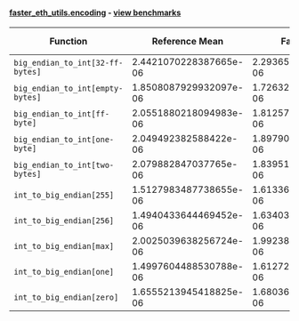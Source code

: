 #### [faster_eth_utils.encoding](https://github.com/BobTheBuidler/faster-eth-utils/blob/master/faster_eth_utils/encoding.py) - [view benchmarks](https://github.com/BobTheBuidler/faster-eth-utils/blob/master/benchmarks/test_encoding_benchmarks.py)

| Function | Reference Mean | Faster Mean | % Change | Speedup (%) | x Faster | Faster |
|----------|---------------|-------------|----------|-------------|----------|--------|
| `big_endian_to_int[32-ff-bytes]` | 2.4421070228387665e-06 | 2.293653935297929e-06 | 6.08% | 6.47% | 1.06x | ✅ |
| `big_endian_to_int[empty-bytes]` | 1.8508087929932097e-06 | 1.7263282878024419e-06 | 6.73% | 7.21% | 1.07x | ✅ |
| `big_endian_to_int[ff-byte]` | 2.0551880218094983e-06 | 1.8125787140682028e-06 | 11.80% | 13.38% | 1.13x | ✅ |
| `big_endian_to_int[one-byte]` | 2.049492382588422e-06 | 1.8979024647360891e-06 | 7.40% | 7.99% | 1.08x | ✅ |
| `big_endian_to_int[two-bytes]` | 2.079882847037765e-06 | 1.8395194965124777e-06 | 11.56% | 13.07% | 1.13x | ✅ |
| `int_to_big_endian[255]` | 1.5127983487738655e-06 | 1.6133604878202108e-06 | -6.65% | -6.23% | 0.94x | ❌ |
| `int_to_big_endian[256]` | 1.4940433644469452e-06 | 1.6340390065282785e-06 | -9.37% | -8.57% | 0.91x | ❌ |
| `int_to_big_endian[max]` | 2.0025039638256724e-06 | 1.9923804955506034e-06 | 0.51% | 0.51% | 1.01x | ✅ |
| `int_to_big_endian[one]` | 1.4997604488530788e-06 | 1.6127295063989287e-06 | -7.53% | -7.00% | 0.93x | ❌ |
| `int_to_big_endian[zero]` | 1.6555213945418825e-06 | 1.6803631615525955e-06 | -1.50% | -1.48% | 0.99x | ❌ |
